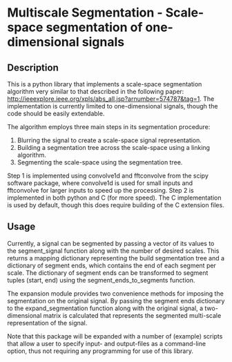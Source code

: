 Multiscale Segmentation - Scale-space segmentation of one-dimensional signals
=============================================================================

## Description

This is a python library that implements a scale-space segmentation algorithm very similar to that described in the following paper: http://ieeexplore.ieee.org/xpls/abs_all.jsp?arnumber=574787&tag=1. The implementation is currently limited to one-dimensional signals, though the code should be easily extendable.

The algorithm employs three main steps in its segmentation procedure:

1. Blurring the signal to create a scale-space signal representation.
2. Building a segmentation tree across the scale-space using a linking algorithm.
3. Segmenting the scale-space using the segmentation tree.

Step 1 is implemented using convolve1d and fftconvolve from the scipy software package, where convolve1d is used for small inputs and fftconvolve for larger inputs to speed up the processing. Step 2 is implemented in both python and C (for more speed). The C implementation is used by default, though this does require building of the C extension files.

## Usage

Currently, a signal can be segmented by passing a vector of its values to the segment_signal function along with the number of desired scales. This returns a mapping dictionary representing the build segmentation tree and a dictionary of segment ends, which contains the end of each segment per scale. The dictionary of segment ends can be transformed to segment tuples (start, end) using the segment_ends_to_segments function.

The expansion module provides two convenience methods for imposing the segmentation on the original signal. By passing the segment ends dictionary to the expand_segmentation function along with the original signal, a two-dimensional matrix is calculated that represents the segmented multi-scale representation of the signal.

Note that this package will be expanded with a number of (example) scripts that allow a user to specify input- and output-files as a command-line option, thus not requiring any programming for use of this library.